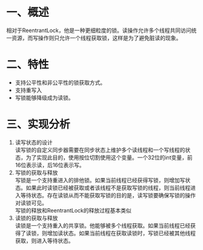 # 一、概述
相对于ReentrantLock，他是一种更细粒度的锁。读操作允许多个线程共同访问统一资源，而写操作则只允许一个线程获取锁，这样是为了避免脏读的现象。

# 二、特性
- 支持公平性和非公平性的锁获取方式。
- 支持重写入
- 写锁能够降级成为读锁。

# 三、实现分析
1. 读写状态的设计  
读写锁的自定义同步器需要在同步状态上维护多个读线程和一个写线程的状态，为了实现此目的，使用按位切割使用这个变量。一个32位的int变量，前16位表示读，后16位表示写。
2. 写锁的获取与释放  
写锁是一个支持重进入的排他锁。如果当前线程已经获得写锁，则增加写状态。如果此时读锁已经被获取或者该线程不是获取写锁的线程，则当前线程进入等待状态。存在读锁从而不能获取写锁的目的是，读写锁要确保写锁的操作对读锁可见。  
写锁的释放和ReentrantLock的释放过程基本类似  
3. 读锁的获取与释放  
读锁是一个支持重入的共享锁。他能够被多个线程获取。如果当前线程已经获得了读锁，则增加读状态。如果当前线程在获取读锁时，写锁已经被其他线程获取，则进入等待状态。

